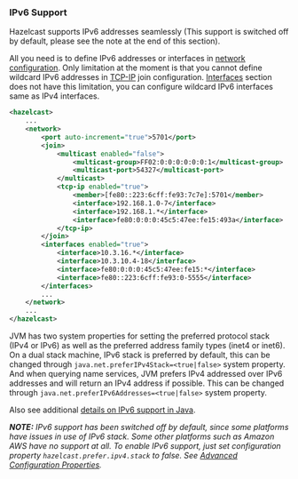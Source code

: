 
### IPv6 Support

Hazelcast supports IPv6 addresses seamlessly (This support is switched off by default, please see the note at the end of this section).

All you need is to define IPv6 addresses or interfaces in [network configuration](#network-configuration). Only limitation at the moment is that you cannot define wildcard IPv6 addresses in [TCP-IP](#configuring-tcp-ip-cluster) join configuration. [Interfaces](#specifying-network-interfaces) section does not have this limitation, you can configure wildcard IPv6 interfaces same as IPv4 interfaces.

```xml
<hazelcast>
    ...
    <network>
        <port auto-increment="true">5701</port>
        <join>
            <multicast enabled="false">
                <multicast-group>FF02:0:0:0:0:0:0:1</multicast-group>
                <multicast-port>54327</multicast-port>
            </multicast>
            <tcp-ip enabled="true">
                <member>[fe80::223:6cff:fe93:7c7e]:5701</member>
                <interface>192.168.1.0-7</interface>
                <interface>192.168.1.*</interface>
                <interface>fe80:0:0:0:45c5:47ee:fe15:493a</interface>
            </tcp-ip>
        </join>
        <interfaces enabled="true">
            <interface>10.3.16.*</interface>
            <interface>10.3.10.4-18</interface>
            <interface>fe80:0:0:0:45c5:47ee:fe15:*</interface>
            <interface>fe80::223:6cff:fe93:0-5555</interface>
        </interfaces>
        ...
    </network>
    ...
</hazelcast>
```

JVM has two system properties for setting the preferred protocol stack (IPv4 or IPv6) as well as the preferred address family types (inet4 or inet6). On a dual stack machine, IPv6 stack is preferred by default, this can be changed through `java.net.preferIPv4Stack=<true|false>` system property. And when querying name services, JVM prefers IPv4 addressed over IPv6 addresses and will return an IPv4 address if possible. This can be changed through `java.net.preferIPv6Addresses=<true|false>` system property.

Also see additional [details on IPv6 support in Java](http://docs.oracle.com/javase/1.5.0/docs/guide/net/ipv6_guide/query.html#details).

***NOTE:*** *IPv6 support has been switched off by default, since some platforms have issues in use of IPv6 stack. Some other platforms such as Amazon AWS have no support at all. To enable IPv6 support, just set configuration property `hazelcast.prefer.ipv4.stack` to *false*. See [Advanced Configuration Properties](#advanced-configuration-properties).*
<br></br>